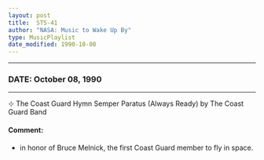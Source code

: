 ```yaml
---
layout: post
title:  STS-41
author: "NASA: Music to Wake Up By"
type: MusicPlaylist
date_modified: 1990-10-08
---
```


----
### DATE: October 08, 1990
----
⊹ The Coast Guard Hymn Semper Paratus (Always Ready) by The Coast Guard Band

#### Comment:
* in honor of Bruce Melnick, the first Coast Guard member to fly in space.
